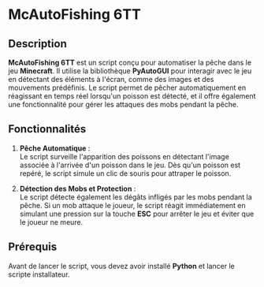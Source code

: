 
# McAutoFishing 6TT

## Description
**McAutoFishing 6TT** est un script conçu pour automatiser la pêche dans le jeu **Minecraft**. Il utilise la bibliothèque **PyAutoGUI** pour interagir avec le jeu en détectant des éléments à l'écran, comme des images et des mouvements prédéfinis. Le script permet de pêcher automatiquement en réagissant en temps réel lorsqu'un poisson est détecté, et il offre également une fonctionnalité pour gérer les attaques des mobs pendant la pêche.

## Fonctionnalités
1. **Pêche Automatique** :  
   Le script surveille l'apparition des poissons en détectant l'image associée à l'arrivée d'un poisson dans le jeu. Dès qu'un poisson est repéré, le script simule un clic de souris pour attraper le poisson.

2. **Détection des Mobs et Protection** :  
   Le script détecte également les dégâts infligés par les mobs pendant la pêche. Si un mob attaque le joueur, le script réagit immédiatement en simulant une pression sur la touche **ESC** pour arrêter le jeu et éviter que le joueur ne meure.

## Prérequis
Avant de lancer le script, vous devez avoir installé **Python** et lancer le scripte installateur.
